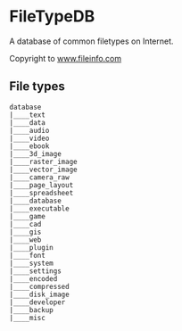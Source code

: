 FileTypeDB
===========

A database of common filetypes on Internet.

Copyright to www.fileinfo.com


File types
-----------

    database
    |____text
    |____data
    |____audio
    |____video
    |____ebook
    |____3d_image
    |____raster_image
    |____vector_image
    |____camera_raw
    |____page_layout
    |____spreadsheet
    |____database
    |____executable
    |____game
    |____cad
    |____gis
    |____web
    |____plugin
    |____font
    |____system
    |____settings
    |____encoded
    |____compressed
    |____disk_image
    |____developer
    |____backup
    |____misc
